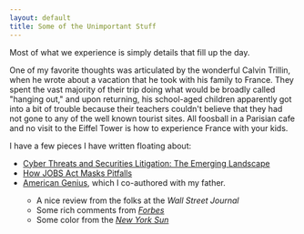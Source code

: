 ```yaml
---
layout: default
title: Some of the Unimportant Stuff
---
```


<p class="subtitle">Most of what we experience is simply details that fill up the day.</p>

<p>
One of my favorite thoughts was articulated by the wonderful Calvin Trillin, when he wrote about a vacation that he took with his family to France. They spent the vast majority of their trip doing what would be broadly called "hanging out," and upon returning, his school-aged children apparently got into a bit of trouble because their teachers couldn't believe that they had not gone to any of the well known tourist sites.  All foosball in a Parisian cafe and no visit to the Eiffel Tower is how to experience France with your kids.
</p>

<p>
I have a few pieces I have written floating about:
</p>

<ul>
  <li><a href="http://www.labaton.com/en/about/published/upload/WLJ_SCL2213_Commentary_Stocker.pdf">Cyber Threats and Securities Litigation: The Emerging Landscape</a></li>
  <li><a href="http://www.labaton.com/blog/upload/2012_103.pdf">How JOBS Act Masks Pitfalls</a></li>
  <li><a href="https://www.amazon.com/American-Genius-Nineteenth-Century-Locks/dp/1593720165/">American Genius</a>, which I co-authored with my father.</li>
    <ul>
      <li>A nice review from the folks at the </a href="https://www.wsj.com/articles/SB116503809857139046"><em>Wall Street Journal</em></a></li>
      <li>Some rich comments from <a href="https://www.forbes.com/forbes-life-magazine/2007/0423/129.html"><em>Forbes</em></a></li>
      <li>Some color from the <a href="https://www.nysun.com/new-york/author-with-a-true-lock-on-history/41646/"><em>New York Sun</em></a></li>
